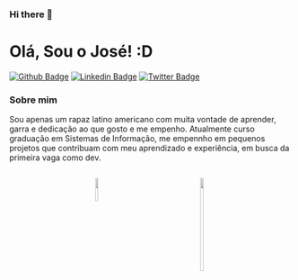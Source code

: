 ### Hi there 👋

# Olá, Sou o José! :D

[![Github Badge](https://img.shields.io/badge/-Github-000?style=flat-square&logo=Github&logoColor=white&target="_blank"&link=https://github.com/psousaj)](https://github.com/psousaj)
[![Linkedin Badge](https://img.shields.io/badge/-LinkedIn-blue?style=flat-square&logo=Linkedin&logoColor=white&target="_blank"&link=https://www.linkedin.com/in/psousaj/)](https://www.linkedin.com/in/psousaj/)
[![Twitter Badge](https://img.shields.io/badge/-Twitter-1ca0f1?style=flat-square&labelColor=1ca0f1&logo=twitter&logoColor=white&target="_blank"&link=https://twitter.com/psousaj)](https://twitter.com/psousaj)

### Sobre mim
Sou apenas um rapaz latino americano com muita vontade de aprender, garra e dedicação ao que gosto e me empenho.
Atualmente curso graduação em Sistemas de Informação, me empennho em pequenos projetos que contribuam com meu aprendizado e experiência, em busca da primeira vaga como dev.

<div style="display: flex; justify-content: space-evenly;">
<p>
<a href="#">
  <img align="left" src="https://github-readme-stats.vercel.app/api/top-langs/?username=psousaj&show_icons=true&layout=compact&theme=dark&size_weight=0.5&count_weight=0.5&exclude_repo=stone_api&langs_count=7" width="50%" height="auto"/>
</a> 
</p>

<p>
<a href="#">
  <img align="right" src="https://github-readme-stats.vercel.app/api?username=psousaj&show_icons=true&theme=dark" width="50%" height="165px" />
</a> 
</p>
</div>






<!--
<p align="center">
<a href="https://komarev.com/ghpvc/?username=psousaj">
  <img align="center" src="https://komarev.com/ghpvc/?username=psousaj width="200px" />
</a> 
</p>



![Anurag's GitHub stats](https://github-readme-stats.vercel.app/api?username=julianazanelatto&show_icons=true&theme=dark)


-->

